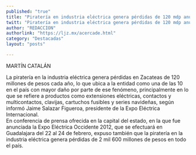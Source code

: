 ```yaml
---
published: "true"
title: "Piratería en industria eléctrica genera pérdidas de 120 mdp anuales en Zacatecas; la entidad se coloca dentro de los 10 primeros lugares en el país con este problema"
twitt: "Piratería en industria eléctrica genera pérdidas de 120 mdp anuales en Zacatecas; la entidad se coloca dentro de los 10 primeros lugares en el país con este problema"
author: "REDACCION"
authorlink: "https://ljz.mx/acercade.html"
category: "Destacadas"
layout: "posts"

---
```



  MARTÍN CATALÁN




La piratería en la industria eléctrica genera pérdidas en Zacateas de 120 millones de pesos cada año, lo que ubica a la entidad como una de las 10 en el país con mayor daño por parte de ese fenómeno, principalmente en lo que se refiere a productos como extensiones eléctricas, contactos y multicontactos, clavijas, cartuchos fusibles y series navideñas, según informó Jaime Salazar Figueroa, presidente de la Expo Eléctrica Internacional.  
  En conferencia de prensa ofrecida en la capital del estado, en la que fue anunciada la Expo Eléctrica Occidente 2012, que se efectuará en Guadalajara del 22 al 24 de febrero, expuso también que la piratería en la industria eléctrica genera pérdidas de 2 mil 600 millones de pesos en todo el país.

